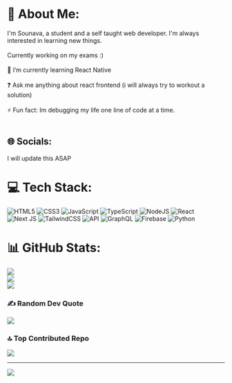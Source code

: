 # 💫 About Me:
I'm Sounava, a student and a self taught web developer. I'm always interested in learning new things.<br><br>Currently working on my exams :)<br><br>🌱 I’m currently learning React Native<br><br>❓ Ask me anything about react frontend (i will always try to workout a solution)<br><br>⚡ Fun fact: Im debugging my life one line of code at a time.<br><br>


## 🌐 Socials:
I will update this ASAP

# 💻 Tech Stack:
![HTML5](https://img.shields.io/badge/html5-%23E34F26.svg?style=for-the-badge&logo=html5&logoColor=white) 
![CSS3](https://img.shields.io/badge/css3-%231572B6.svg?style=for-the-badge&logo=css3&logoColor=white) 
![JavaScript](https://img.shields.io/badge/javascript-%23323330.svg?style=for-the-badge&logo=javascript&logoColor=%23F7DF1E) 
![TypeScript](https://img.shields.io/badge/typescript-%23007ACC.svg?style=for-the-badge&logo=typescript&logoColor=white)
![NodeJS](https://img.shields.io/badge/node.js-6DA55F?style=for-the-badge&logo=node.js&logoColor=white) 
![React](https://img.shields.io/badge/react-%2320232a.svg?style=for-the-badge&logo=react&logoColor=%2361DAFB) 
![Next JS](https://img.shields.io/badge/Next-black?style=for-the-badge&logo=next.js&logoColor=white) 
![TailwindCSS](https://img.shields.io/badge/tailwindcss-%2338B2AC.svg?style=for-the-badge&logo=tailwind-css&logoColor=white) 
![API](https://img.shields.io/badge/API-%2300D1B2.svg?style=for-the-badge&logo=api&logoColor=white) 
![GraphQL](https://img.shields.io/badge/-GraphQL-E10098?style=for-the-badge&logo=graphql&logoColor=white) 
![Firebase](https://img.shields.io/badge/firebase-%23039BE5.svg?style=for-the-badge&logo=firebase) 
![Python](https://img.shields.io/badge/python-%2314354C.svg?style=for-the-badge&logo=python&logoColor=white)

# 📊 GitHub Stats:
![](https://github-readme-stats.vercel.app/api?username=CeleritasCodingZen&theme=dark&hide_border=false&include_all_commits=false&count_private=false)<br/>
![](https://github-readme-streak-stats.herokuapp.com/?user=CeleritasCodingZen&theme=dark&hide_border=false)<br/>
![](https://github-readme-stats.vercel.app/api/top-langs/?username=CeleritasCodingZen&theme=dark&hide_border=false&include_all_commits=false&count_private=false&layout=compact)

### ✍️ Random Dev Quote
![](https://quotes-github-readme.vercel.app/api?type=horizontal&theme=radical)

### 🔝 Top Contributed Repo
![](https://github-contributor-stats.vercel.app/api?username=CeleritasCodingZen&limit=5&theme=dark&combine_all_yearly_contributions=true)

---
[![](https://visitcount.itsvg.in/api?id=CeleritasCodingZen&icon=0&color=0)](https://visitcount.itsvg.in)

<!-- Proudly created with GPRM ( https://gprm.itsvg.in ) -->
